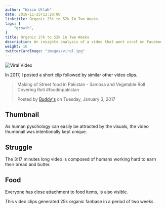 ```yaml
---
author: "Wasim Ullah"
date: 2018-11-25T12:20:00
linktitle: Organic 25k to 52k In Two Weeks
tags: [
    "growth",
]
title: Organic 27k to 52k In Two Weeks
description: An insights analysis of a video that went viral on Facebook.
weight: 10
twitterCardImage: "images/viral.jpg"
---
```


![Viral Video](/images/viral.jpg)



In 2017, I posted a short clip followed by similar other video clips.

<div id="fb-root"></div>
<script>(function(d, s, id) {
  var js, fjs = d.getElementsByTagName(s)[0];
  if (d.getElementById(id)) return;
  js = d.createElement(s); js.id = id;
  js.src = 'https://connect.facebook.net/en_US/sdk.js#xfbml=1&version=v3.2';
  fjs.parentNode.insertBefore(js, fjs);
}(document, 'script', 'facebook-jssdk'));</script><div class="fb-video" data-href="https://www.facebook.com/BuddysFOY/videos/624278257764227/"><blockquote cite="https://www.facebook.com/BuddysFOY/videos/624278257764227/" class="fb-xfbml-parse-ignore"><a href="https://www.facebook.com/BuddysFOY/videos/624278257764227/"></a><p>Making of Street food in Pakistan - Samosa and Vegetable Roll Covering Roti #foodinpakistan</p>Posted by <a href="https://www.facebook.com/BuddysFOY/">Buddy&#039;s</a> on Tuesday, January 3, 2017</blockquote></div>

## Thumbnail
As human pyschology can easily be attracted by the visuals, the video thumbnail was intentionally kept unique.

## Struggle
The 3:17 minutes long video is composed of humans working hard to earn their bread and butter.

## Food
Everyone has close attachment to food items, is also visible.

This video clips generated 25k organic fanbase in a period of two weeks.
